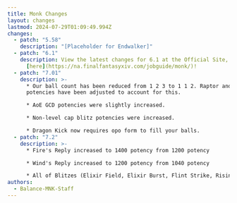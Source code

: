 ```yaml
---
title: Monk Changes
layout: changes
lastmod: 2024-07-29T01:09:49.994Z
changes:
  - patch: "5.58"
    description: "[Placeholder for Endwalker]"
  - patch: "6.1"
    description: View the latest changes for 6.1 at the Official Site, located
      [here](https://na.finalfantasyxiv.com/jobguide/monk/)!
  - patch: "7.01"
    description: >-
      * Our ball count has been reduced from 1 2 3 to 1 1 2. Raptor and coeurl
      potencies have been adjusted to account for this.

      * AoE GCD potencies were slightly increased.

      * Non-level cap blitz potencies were increased.

      * Dragon Kick now requires opo form to fill your balls.
  - patch: "7.2"
    description: >-
      * Fire's Reply increased to 1400 potency from 1200 potency

      * Wind's Reply increased to 1200 potency from 1040 potency

      * All of Blitzes (Elixir Field, Elixir Burst, Flint Strike, Rising Phoenix, Tornado Kick, Phantom Rush), Fire's Reply and Wind's Reply now only deal 40% reduced damage beyond the first target. Previously this was 50% for Phantom Rush, Fire's Reply and Wind's Reply, and 70% for all other Blitzes.
authors:
  - Balance-MNK-Staff
---
```


